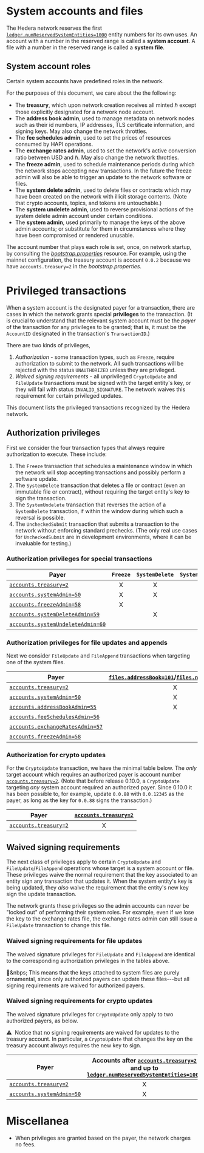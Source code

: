 # System accounts and files

The Hedera network reserves the first 
[`ledger.numReservedSystemEntities=1000`](../hedera-node/src/main/resources/bootstrap.properties) 
entity numbers for its own uses. 
An account with a number in the reserved range is called a **system account**. 
A file with a number in the reserved range is called a **system file**. 

## System account roles

Certain system accounts have predefined roles in the network. 

For the purposes of this document, we care about the the following:
 - The **treasury**, which upon network creation receives all minted ℏ except those
 explicitly designated for a network node account. 
 - The **address book admin**, used to manage metadata on network nodes 
 such as their id numbers, IP addresses, TLS certificate information, 
 and signing keys. May also change the network throttles.
 - The **fee schedules admin**, used to set the prices of resources consumed 
 by HAPI operations.
 - The **exchange rates admin**, used to set the network's active conversion
 ratio between USD and ℏ. May also change the network throttles.
 - The **freeze admin**, used to schedule maintenance periods during which the 
 network stops accepting new transactions. In the future the freeze admin will
 also be able to trigger an update to the network software or files.
 - The **system delete admin**, used to delete files or contracts which may 
 have been created on the network with illicit storage contents. (Note that crypto 
 accounts, topics, and tokens are untouchable.)
 - The **system undelete admin**, used to reverse provisional actions of the 
 system delete admin account under certain conditions. 
 - The **system admin**, used primarily to manage the keys of the above admin accounts;
 or substitute for them in circumstances where they have been compromised or rendered
 unusable.

The account number that plays each role is set, once, on network startup, by consulting
the [_bootstrap.properties_](../hedera-node/src/main/resources/bootstrap.properties) 
resource. For example, using the mainnet configuration, the treasury account is account
`0.0.2` because we have `accounts.treasury=2` in the _bootstrap.properties_.

# Privileged transactions

When a system account is the designated payer for a transaction, there 
are cases in which the network grants special **privileges** to the transaction. 
(It is crucial to understand that the relevant system account must be the _payer_ of 
the transaction for any privileges to be granted; that is, it must be the `AccountID`
designated in the transaction's `TransactionID`.)

There are two kinds of privileges, 
  1. _Authorization_ - some transaction types, such as `Freeze`, require authorization to submit to the network. All such transactions will be rejected with the status `UNAUTHORIZED` unless they are privileged.
  2. _Waived signing requirements_ - all unprivileged `CryptoUpdate` and `FileUpdate` transactions must be signed with the target entity's key, or they will fail with status `INVALID_SIGNATURE`. The network waives this requirement for certain privileged updates.

This document lists the privileged transactions recognized by the Hedera network. 

## Authorization privileges

First we consider the four transaction types that always require authorization to execute. These include:
  1. The `Freeze` transaction that schedules a maintenance window in which the network 
  will stop accepting transactions and possibly perform a software update.
  2. The `SystemDelete` transaction that deletes a file or contract (even an immutable
  file or contract), without requiring the target entity's key to sign the transaction.
  3. The `SystemUndelete` transaction that reverses the action of a `SystemDelete` 
  transaction, if within the window during which such a reversal is possible.
  4. The `UncheckedSubmit` transaction that submits a transaction to the network 
  without enforcing standard prechecks. (The only real use cases for `UncheckedSubmit`
  are in development environments, where it can be invaluable for testing.)

### Authorization privileges for special transactions

| Payer | `Freeze` | `SystemDelete` | `SystemUndelete` | `UncheckedSubmit` |
| --- | :---: | :---: | :---: | :---: | 
| [`accounts.treasury=2`](../hedera-node/src/main/resources/bootstrap.properties) | X | X | X | X |
| [`accounts.systemAdmin=50`](../hedera-node/src/main/resources/bootstrap.properties) | X | X | X | X |
| [`accounts.freezeAdmin=58`](../hedera-node/src/main/resources/bootstrap.properties) | X |   |   |   |
| [`accounts.systemDeleteAdmin=59`](../hedera-node/src/main/resources/bootstrap.properties) |   | X |   |   |
| [`accounts.systemUndeleteAdmin=60`](../hedera-node/src/main/resources/bootstrap.properties) |   |   | X |   |

### Authorization privileges for file updates and appends

Next we consider `FileUpdate` and `FileAppend` transactions when targeting one of the system files. 

| Payer | [`files.addressBook=101`](../hedera-node/src/main/resources/bootstrap.properties)/[`files.nodeDetails=102`](../hedera-node/src/main/resources/bootstrap.properties) | [`files.networkProperties=121`](../hedera-node/src/main/resources/bootstrap.properties)/[`files.hapiPermissions=122`](../hedera-node/src/main/resources/bootstrap.properties)| [`files.feeSchedules=111`](../hedera-node/src/main/resources/bootstrap.properties) | [`files.exchangeRates=112`](../hedera-node/src/main/resources/bootstrap.properties) | [`files.softwareUpdateZip=150`](../hedera-node/src/main/resources/bootstrap.properties) | [`files.throttleDefinitions=123`](../hedera-node/src/main/resources/bootstrap.properties) |
| --- | :---: | :---: | :---: | :---: | :---: | :---: | 
| [`accounts.treasury=2`](../hedera-node/src/main/resources/bootstrap.properties) | X | X | X | X | X | X |
| [`accounts.systemAdmin=50`](../hedera-node/src/main/resources/bootstrap.properties) | X | X | X | X | X | X |
| [`accounts.addressBookAdmin=55`](../hedera-node/src/main/resources/bootstrap.properties) | X | X | |   | | X |
| [`accounts.feeSchedulesAdmin=56`](../hedera-node/src/main/resources/bootstrap.properties) |   |   | X |   | | |
| [`accounts.exchangeRatesAdmin=57`](../hedera-node/src/main/resources/bootstrap.properties) |   | X |   | X | | X |
| [`accounts.freezeAdmin=58`](../hedera-node/src/main/resources/bootstrap.properties) |   |   |   |   | X | |

### Authorization for crypto updates

For the `CryptoUpdate` transaction, we have the minimal table below. The _only_ target account which 
requires an authorized payer is account number [`accounts.treasury=2`](../hedera-node/src/main/resources/bootstrap.properties).
(Note that before release 0.10.0, a `CryptoUpdate` targeting _any_ system account required an 
authorized payer. Since 0.10.0 it has been possible to, for example, update `0.0.88` with 
`0.0.12345` as the payer, as long as the key for `0.0.88` signs the transaction.)

| Payer | [`accounts.treasury=2`](../hedera-node/src/main/resources/bootstrap.properties) | 
| --- | :---: | 
| [`accounts.treasury=2`](../hedera-node/src/main/resources/bootstrap.properties) | X |

## Waived signing requirements

The next class of privileges apply to certain `CryptoUpdate` and `FileUpdate`/`FileAppend`
operations whose target is a system account or file. These privileges waive the normal 
requirement that the key associated to an entity sign any transaction that updates it.
When the system entity's key is being updated, they _also_ waive the requirement that the 
entity's new key sign the update transaction. 

The network grants these privileges so the admin accounts can never be "locked out" of 
performing their system roles. For example, even if we lose the key to the exchange rates 
file, the exchange rates admin can still issue a `FileUpdate` transaction to change this 
file.

### Waived signing requirements for file updates

The waived signature privileges for `FileUpdate` and `FileAppend` are identical to 
the corresponding authorization privileges in the tables above. 

:tipping_hand_person:&nbps; This means that the keys attached to system files are 
purely ornamental, since only authorized payers can update these files---but all 
signing requirements are waived for authorized payers.

### Waived signing requirements for crypto updates

The waived signature privileges for `CryptoUpdate` only apply to two authorized payers, 
as below. 

:warning:&nbsp; Notice that no signing requirements are waived for updates to the 
treasury account. In particular, a `CryptoUpdate` that changes the key on the 
treasury account always requires the new key to sign. 

| Payer | Accounts after [`accounts.treasury=2`](../hedera-node/src/main/resources/bootstrap.properties) and up to [`ledger.numReservedSystemEntities=1000`](../hedera-node/src/main/resources/bootstrap.properties) | 
| --- | :---: | 
| [`accounts.treasury=2`](../hedera-node/src/main/resources/bootstrap.properties) | X |
| [`accounts.systemAdmin=50`](../hedera-node/src/main/resources/bootstrap.properties) | X |

# Miscellanea

- When privileges are granted based on the payer, the network charges no fees. 
